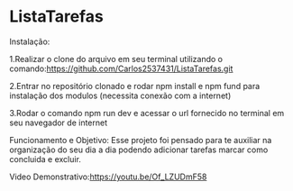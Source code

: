 # ListaTarefas

Instalação:

1.Realizar o clone do arquivo em seu terminal utilizando o comando:https://github.com/Carlos2537431/ListaTarefas.git

2.Entrar no repositório clonado e rodar npm install e npm fund para instalação dos modulos (necessita conexão com a internet)

3.Rodar o comando npm run dev e acessar o url fornecido no terminal em seu navegador de internet


Funcionamento e Objetivo:
Esse projeto foi pensado para te auxiliar na organização do seu dia a dia podendo adicionar tarefas marcar como concluida e excluir.

Video Demonstrativo:https://youtu.be/Of_LZUDmF58
